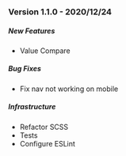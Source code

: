### Version 1.1.0 - 2020/12/24

##### New Features

- Value Compare

##### Bug Fixes

- Fix nav not working on mobile

##### Infrastructure

- Refactor SCSS
- Tests
- Configure ESLint
